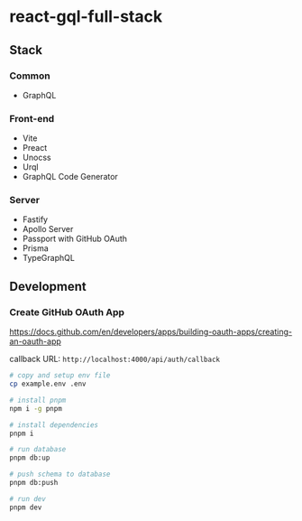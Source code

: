 # react-gql-full-stack

## Stack

### Common

- GraphQL

### Front-end

- Vite
- Preact
- Unocss
- Urql
- GraphQL Code Generator

### Server

- Fastify
- Apollo Server
- Passport with GitHub OAuth
- Prisma
- TypeGraphQL


## Development

### Create GitHub OAuth App

https://docs.github.com/en/developers/apps/building-oauth-apps/creating-an-oauth-app

callback URL: `http://localhost:4000/api/auth/callback`

```bash
# copy and setup env file
cp example.env .env

# install pnpm
npm i -g pnpm

# install dependencies
pnpm i

# run database
pnpm db:up

# push schema to database
pnpm db:push

# run dev
pnpm dev
```